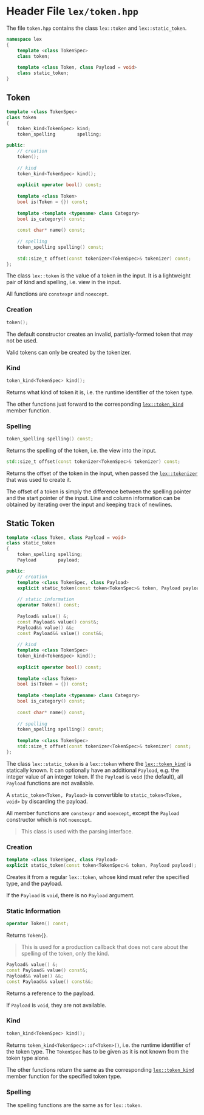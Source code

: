 # Header File `lex/token.hpp`

The file `token.hpp` contains the class `lex::token` and `lex::static_token`.

```cpp
namespace lex
{
    template <class TokenSpec>
    class token;
    
    template <class Token, class Payload = void>
    class static_token;
}
```

## Token

```cpp
template <class TokenSpec>
class token
{
    token_kind<TokenSpec> kind;
    token_spelling        spelling;

public:
    // creation
    token();
    
    // kind 
    token_kind<TokenSpec> kind(); 
    
    explicit operator bool() const;
    
    template <class Token>
    bool is(Token = {}) const;
    
    template <template <typename> class Category>
    bool is_category() const;
    
    const char* name() const;
    
    // spelling
    token_spelling spelling() const;
    
    std::size_t offset(const tokenizer<TokenSpec>& tokenizer) const;
};
```

The class `lex::token` is the value of a token in the input.
It is a lightweight pair of kind and spelling, i.e. view in the input.

All functions are `constexpr` and `noexcept`.

### Creation

```cpp
token();
```

The default constructor creates an invalid, partially-formed token that may not be used.

Valid tokens can only be created by the tokenizer.

### Kind

```cpp
token_kind<TokenSpec> kind(); 
```

Returns what kind of token it is, i.e. the runtime identifier of the token type.

The other functions just forward to the corresponding [`lex::token_kind`](spec_token_kind.md) member function.

### Spelling

```cpp
token_spelling spelling() const;
```

Returns the spelling of the token, i.e. the view into the input.

```cpp
std::size_t offset(const tokenizer<TokenSpec>& tokenizer) const;
```

Returns the offset of the token in the input, when passed the [`lex::tokenizer`](spec_tokenizer.md) that was used to create it.

The offset of a token is simply the difference between the spelling pointer and the start pointer of the input.
Line and column information can be obtained by iterating over the input and keeping track of newlines.

## Static Token

```cpp
template <class Token, class Payload = void>
class static_token
{
    token_spelling spelling;
    Payload        payload;

public:
    // creation
    template <class TokenSpec, class Payload>
    explicit static_token(const token<TokenSpec>& token, Payload payload);
    
    // static information
    operator Token() const;
    
    Payload& value() &;
    const Payload& value() const&;
    Payload&& value() &&;
    const Payload&& value() const&&;
    
    // kind 
    template <class TokenSpec>
    token_kind<TokenSpec> kind(); 
    
    explicit operator bool() const;
    
    template <class Token>
    bool is(Token = {}) const;
    
    template <template <typename> class Category>
    bool is_category() const;
    
    const char* name() const;
    
    // spelling
    token_spelling spelling() const;
    
    template <class TokenSpec>
    std::size_t offset(const tokenizer<TokenSpec>& tokenizer) const;
};
```

The class `lex::static_token` is a `lex::token` where the [`lex::token_kind`](spec_token_kind.md) is statically known.
It can optionally have an additional `Payload`, e.g. the integer value of an integer token.
If the `Payload` is `void` (the default), all `Payload` functions are not available.

A `static_token<Token, Payload>` is convertible to `static_token<Token, void>` by discarding the payload.

All member functions are `constexpr` and `noexcept`, except the `Payload` constructor which is not `noexcept`.

> This class is used with the parsing interface.

### Creation

```cpp
template <class TokenSpec, class Payload>
explicit static_token(const token<TokenSpec>& token, Payload payload);
```

Creates it from a regular `lex::token`, whose kind must refer the specified type, and the payload.

If the `Payload` is `void`, there is no `Payload` argument.

### Static Information

```cpp
operator Token() const;
```

Returns `Token{}`.

> This is used for a production callback that does not care about the spelling of the token, only the kind.
    
```cpp
Payload& value() &;
const Payload& value() const&;
Payload&& value() &&;
const Payload&& value() const&&;
```

Returns a reference to the payload.

If `Payload` is `void`, they are not available.

### Kind

```cpp
token_kind<TokenSpec> kind(); 
```

Returns `token_kind<TokenSpec>::of<Token>()`, i.e. the runtime identifier of the token type.
The `TokenSpec` has to be given as it is not known from the token type alone.

The other functions return the same as the corresponding [`lex::token_kind`](spec_token_kind.md) member function for the specified token type.

### Spelling

The spelling functions are the same as for `lex::token`.
